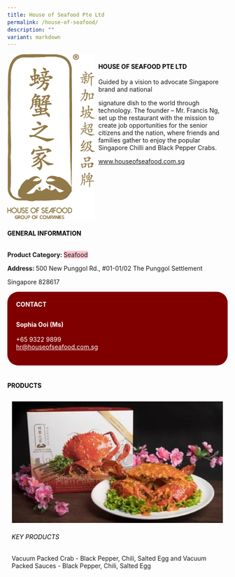 ```yaml
---
title: House of Seafood Pte Ltd
permalink: /house-of-seafood/
description: ""
variant: markdown
---
```

<div class="flex-paragraph"> 
<p style="text-transform: uppercase">
</p>
</div> 
<div class="flex-container" style="display: flex; flex-wrap: wrap;"> 
<div class="card sgds" style="flex: 1 1 40%; display: block;">
<img src="/images/house_of_seafood_logo1.png">
</div> 
<div class="card-sgds" style="flex: 1 1 58%; display: block; margin-left: 3px"> 
<h4 style="text-transform: uppercase; color: black;">
<b>House of Seafood Pte Ltd
</b>
</h4> 
<p>Guided by a vision to advocate Singapore brand and national 
</p><p>signature dish to the world through technology. The founder – Mr. Francis Ng, set up the restaurant with the mission to create job opportunities for the senior citizens and the nation, where friends and families gather to enjoy the popular Singapore Chilli and Black Pepper Crabs.
</p> 
<p>
<a href="www.houseofseafood.com.sg" target="_blank">www.houseofseafood.com.sg
</a>
</p> 
</div> 
</div>
<p></p> 
<h4 style="text-transform: uppercase; color: black;">
<b>General Information
</b>
</h4> 
<div class="flex-container" style="display: flex; flex-wrap: wrap;"> 
<div class="card sgds" style="flex: 1 1 65%; display: block; align-self: stretch"> 
<div class="flex-paragraph"> 
<p>
<b>Product Category: 
</b>
<span style="background-color: pink; border-radius: 10 px;">Seafood
</span>
</p> 
<p>
<b>
</b>
</p> 
<p>
<b>
</b>
</p> 
<p style="margin-bottom: 10px;">
<b> 
</b>
</p> 
<p>
<b>Address: 
</b>500 New Punggol Rd., #01-01/02 The Punggol Settlement 
</p><p>Singapore 828617
</p> 
</div> 
</div> 
<div class="card sgds" style="flex: 1 1 35%; padding: 10px; display: block; background-color: maroon; border-radius: 25px; align-self: center;"> 
<h4 style="color: white; margin-top: 10px; margin-left: 10px;">CONTACT
</h4> 
<div class="flex-paragraph"> 
<p style="padding: 10px; color: white;">
<b>Sophia Ooi (Ms)
</b>
<br> 
<br>+65 9322 9899
<br>
<a href="mailto:hr@houseofseafood.com.sg" style="color: white;">hr@houseofseafood.com.sg
</a>
</p> 
</div> 
</div> 
</div> 
<br> 
<h4 style="text-transform: uppercase; color: black;">
<b>products
</b>
</h4>
<p></p> 
<div style="display: flex; flex-wrap: wrap;"> 
<div class="card sgds" style="flex: 1 1 47%; margin: 10px; display: block;"> 
<div class="flex-image" style="display: block;">
<img src="/images/house_of_seafood_1.png">
</div> 
<div class="flex-paragraph"> 
<h6 style="text-transform: uppercase; color: black;">Key Products
</h6> Vacuum Packed Crab - Black Pepper, Chili, Salted Egg and Vacuum Packed Sauces - Black Pepper, Chili, Salted Egg 
<p>
</p>
</div>
</div>
</div>